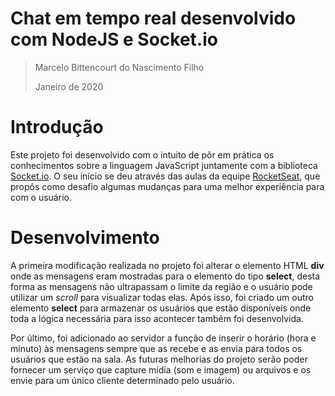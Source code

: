 # Chat em tempo real desenvolvido com NodeJS e Socket.io
> Marcelo Bittencourt do Nascimento Filho
>
> Janeiro de 2020

# Introdução
Este projeto foi desenvolvido com o intuito de pôr em prática os conhecimentos sobre a linguagem JavaScript juntamente com a 
biblioteca [Socket.io](https://socket.io). O seu início se deu através das aulas da equipe 
[RocketSeat](https://rocketseat.com.br), que propôs como desafio algumas mudanças para uma melhor experiência para com o usuário.

# Desenvolvimento
A primeira modificação realizada no projeto foi alterar o elemento HTML **div** onde as mensagens eram mostradas para o elemento do tipo **select**, desta forma as mensagens não ultrapassam o limite da região e o usuário pode utilizar um *scroll* para visualizar todas elas. Após isso, foi criado um outro elemento **select** para armazenar os usuários que estão disponíveis onde toda a lógica necessária para isso acontecer também foi desenvolvida.
 
Por último, foi adicionado ao servidor a função de inserir o horário (hora e minuto) às mensagens sempre que as recebe e as envia para todos os usuários que estão na sala. As futuras melhorias do projeto serão poder fornecer um serviço que capture mídia (som e imagem) ou arquivos e os envie para um único cliente determinado pelo usuário.
